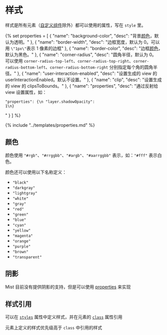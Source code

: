 # 样式

样式是所有元素（[自定义组件](/components/CustomNode.md)除外）都可以使用的属性，写在 `style` 里。

{% set properties = [
	{ "name": "background-color", "desc": "背景<a href='#颜色'>颜色</a>，默认为透明。" },
	{ "name": "border-width", "desc": "边框宽度，默认为 0。可以用 `\"1px\"`表示 1 像素的边框" },
	{ "name": "border-color", "desc": "边框<a href='#颜色'>颜色</a>，默认为黑色。" },
	{ "name": "corner-radius", "desc": "圆角半径，默认为 0。<br>可以使用 `corner-radius-top-left`、`corner-radius-top-right`、`corner-radius-bottom-left`、`corner-radius-bottom-right` 分别指定每个角的圆角半径。" },
	{ "name": "user-interaction-enabled", "desc": "设置生成的 view 的userInteractionEnabled。默认不设置。" },
	{ "name": "clip", "desc": "设置生成的 view 的 clipsToBounds。" },
    { "name": "properties", "desc": "通过反射给 view 设置属性，如：<br><pre><code>\"properties\": {\n  \"layer.shadowOpacity\": 1\n}</code></pre>" }
] %}

{% include "../templates/properties.md" %}

## 颜色

颜色使用 `"#rgb"`、`"#rrggbb"`、`"#argb"`、`"#aarrggbb"` 表示，如：`"#fff"` 表示白色。

颜色还可以使用以下名称定义：

- `"black"`
- `"darkgray"`
- `"lightgray"`
- `"white"`
- `"gray"`
- `"red"`
- `"green"`
- `"blue"`
- `"cyan"`
- `"yellow"`
- `"magenta"`
- `"orange"`
- `"purple"`
- `"brown"`
- `"transparent"`

## 阴影

Mist 目前没有提供阴影的支持，但是可以使用 [properties](#properties) 来实现

## 样式引用

可以在 [`styles`](Property.md#styles) 属性中定义样式，并在元素的 [`class`](Property.md#class) 属性引用

元素上定义的样式优先级高于 `class` 中引用的样式
